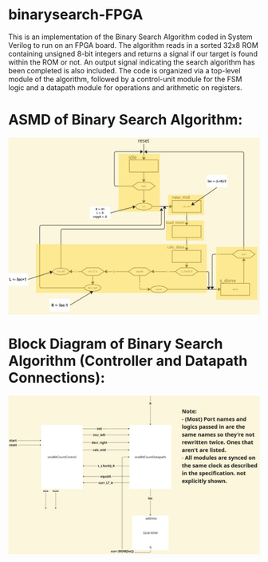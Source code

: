 # binarysearch-FPGA
This is an implementation of the Binary Search Algorithm coded in System Verilog to run on an FPGA board. The algorithm reads in a sorted 32x8 ROM containing unsigned 8-bit integers and returns a signal if our target is found within the ROM or not. An output signal indicating the search algorithm has been completed is also included. The code is organized via a top-level module of the algorithm, followed by a control-unit module for the FSM logic and a datapath module for operations and arithmetic on registers.

# ASMD of Binary Search Algorithm:
![BS_ASMD](binarySearchASMD.jpg)
# Block Diagram of Binary Search Algorithm (Controller and Datapath Connections):
![BS_BDIAGRAM](BinarySearchBlockDiagram.jpg)

